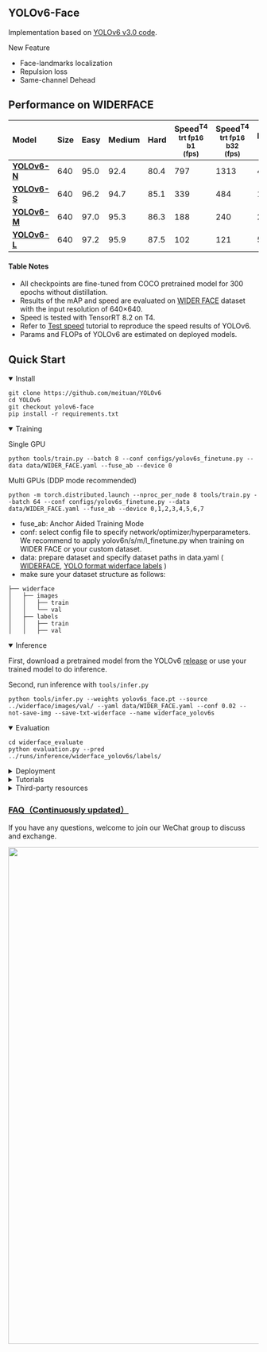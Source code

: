 ## YOLOv6-Face

Implementation based on [YOLOv6 v3.0 code](https://github.com/meituan/YOLOv6/tree/main).


New Feature
- Face-landmarks localization
- Repulsion loss
- Same-channel Dehead


## Performance on WIDERFACE
| Model                                                        | Size | Easy | Medium | Hard | Speed<sup>T4<br/>trt fp16 b1 <br/>(fps) | Speed<sup>T4<br/>trt fp16 b32 <br/>(fps) | Params<br/><sup> (M) | FLOPs<br/><sup> (G) |
| :----------------------------------------------------------- | ---- | :--- | ------ | ---- | --------------------------------------- | ---------------------------------------- | -------------------- | ------------------- |
| [**YOLOv6-N**](https://github.com/meituan/YOLOv6/releases/download/0.3.1/yolov6n_face.pt) | 640  | 95.0 | 92.4   | 80.4 | 797                                     | 1313                                     | 4.63                 | 11.35               |
| [**YOLOv6-S**](https://github.com/meituan/YOLOv6/releases/download/0.3.1/yolov6s_face.pt) | 640  | 96.2 | 94.7   | 85.1 | 339                                     | 484                                      | 12.41                | 32.45               |
| [**YOLOv6-M**](https://github.com/meituan/YOLOv6/releases/download/0.3.1/yolov6m_face.pt) | 640  | 97.0 | 95.3   | 86.3 | 188                                     | 240                                      | 24.85                | 70.59               |
| [**YOLOv6-L**](https://github.com/meituan/YOLOv6/releases/download/0.3.1/yolov6l_face.pt) | 640  | 97.2 | 95.9   | 87.5 | 102                                     | 121                                      | 56.77                | 159.24              |

#### Table Notes

- All checkpoints are fine-tuned from COCO pretrained model for 300 epochs without distillation.
- Results of the mAP and speed are evaluated on [WIDER FACE](http://shuoyang1213.me/WIDERFACE/) dataset with the input resolution of 640×640.
- Speed is tested with TensorRT 8.2 on T4.
- Refer to [Test speed](./docs/Test_speed.md) tutorial to reproduce the speed results of YOLOv6.
- Params and FLOPs of YOLOv6 are estimated on deployed models.



## Quick Start
<details open>
<summary> Install</summary>


```shell
git clone https://github.com/meituan/YOLOv6
cd YOLOv6
git checkout yolov6-face
pip install -r requirements.txt
```
</details>

<details open>
<summary> Training </summary>

Single GPU

```shell
python tools/train.py --batch 8 --conf configs/yolov6s_finetune.py --data data/WIDER_FACE.yaml --fuse_ab --device 0
```

Multi GPUs (DDP mode recommended)

```shell
python -m torch.distributed.launch --nproc_per_node 8 tools/train.py --batch 64 --conf configs/yolov6s_finetune.py --data data/WIDER_FACE.yaml --fuse_ab --device 0,1,2,3,4,5,6,7
```
- fuse_ab: Anchor Aided Training Mode
- conf: select config file to specify network/optimizer/hyperparameters. We recommend to apply yolov6n/s/m/l_finetune.py when training on WIDER FACE or your custom dataset.
- data: prepare dataset and specify dataset paths in data.yaml ( [WIDERFACE](http://shuoyang1213.me/WIDERFACE/), [YOLO format widerface labels](https://github.com/meituan/YOLOv6/releases/download/0.3.1/widerface_yololabels.zip) )
- make sure your dataset structure as follows:
```
├── widerface
│   ├── images
│   │   ├── train
│   │   └── val
│   ├── labels
│   │   ├── train
│   │   ├── val

```
</details>


<details open>
<summary>Inference</summary>

First, download a pretrained model from the YOLOv6 [release](https://github.com/meituan/YOLOv6/releases/tag/0.3.1) or use your trained model to do inference.

Second, run inference with `tools/infer.py`

```shell
python tools/infer.py --weights yolov6s_face.pt --source ../widerface/images/val/ --yaml data/WIDER_FACE.yaml --conf 0.02 --not-save-img --save-txt-widerface --name widerface_yolov6s
```

</details>

<details open>
<summary> Evaluation</summary>

```shell
cd widerface_evaluate
python evaluation.py --pred ../runs/inference/widerface_yolov6s/labels/
```
</details>

<details>
<summary> Deployment</summary>

*  [ONNX](./deploy/ONNX)
*  [OpenCV Python/C++](./deploy/ONNX/OpenCV)
*  [OpenVINO](./deploy/OpenVINO)
*  [TensorRT](./deploy/TensorRT)
</details>

<details>
<summary> Tutorials</summary>

*  [User Guide(zh_CN)](https://yolov6-docs.readthedocs.io/zh_CN/latest/) 
*  [Train COCO Dataset](./docs/Train_coco_data.md)
*  [Train custom data](./docs/Train_custom_data.md)
*  [Test speed](./docs/Test_speed.md)
*  [Tutorial of Quantization for YOLOv6](./docs/Tutorial%20of%20Quantization.md)
</details>

<details>
<summary> Third-party resources</summary>

 * YOLOv6 NCNN Android app demo: [ncnn-android-yolov6](https://github.com/FeiGeChuanShu/ncnn-android-yolov6) from [FeiGeChuanShu](https://github.com/FeiGeChuanShu)

 * YOLOv6 ONNXRuntime/MNN/TNN C++: [YOLOv6-ORT](https://github.com/DefTruth/lite.ai.toolkit/blob/main/lite/ort/cv/yolov6.cpp), [YOLOv6-MNN](https://github.com/DefTruth/lite.ai.toolkit/blob/main/lite/mnn/cv/mnn_yolov6.cpp) and [YOLOv6-TNN](https://github.com/DefTruth/lite.ai.toolkit/blob/main/lite/tnn/cv/tnn_yolov6.cpp) from [DefTruth](https://github.com/DefTruth)

 * YOLOv6 TensorRT Python: [yolov6-tensorrt-python](https://github.com/Linaom1214/TensorRT-For-YOLO-Series) from [Linaom1214](https://github.com/Linaom1214)

 * YOLOv6 TensorRT Windows C++: [yolort](https://github.com/zhiqwang/yolov5-rt-stack/tree/main/deployment/tensorrt-yolov6) from [Wei Zeng](https://github.com/Wulingtian)

 * [YOLOv6 web demo](https://huggingface.co/spaces/nateraw/yolov6) on [Huggingface Spaces](https://huggingface.co/spaces) with [Gradio](https://github.com/gradio-app/gradio). [![Hugging Face Spaces](https://img.shields.io/badge/%F0%9F%A4%97%20Hugging%20Face-Spaces-blue)](https://huggingface.co/spaces/nateraw/yolov6)

 * [Interactive demo](https://yolov6.dagshubusercontent.com/) on [DagsHub](https://dagshub.com) with [Streamlit](https://github.com/streamlit/streamlit) 

 * Tutorial: [How to train YOLOv6 on a custom dataset](https://blog.roboflow.com/how-to-train-yolov6-on-a-custom-dataset/) <a href="https://colab.research.google.com/drive/1YnbqOinBZV-c9I7fk_UL6acgnnmkXDMM"><img src="https://colab.research.google.com/assets/colab-badge.svg" alt="Open In Colab"></a>

 * YouTube Tutorial: [How to train YOLOv6 on a custom dataset](https://youtu.be/fFCWrMFH2UY)

 * Demo of YOLOv6 inference on Google Colab [![Open In Colab](https://colab.research.google.com/assets/colab-badge.svg)](https://colab.research.google.com/github/mahdilamb/YOLOv6/blob/main/inference.ipynb)

 * Blog post: [YOLOv6 Object Detection – Paper Explanation and Inference](https://learnopencv.com/yolov6-object-detection/)

   </details>

### [FAQ（Continuously updated）](https://github.com/meituan/YOLOv6/wiki/FAQ%EF%BC%88Continuously-updated%EF%BC%89)

If you have any questions, welcome to join our WeChat group to discuss and exchange.
<p align="center">
  <img src="assets/wechat_qrcode.png" align="middle" width = "1000" />
</p>
